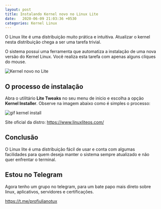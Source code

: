 ```yaml
---
layout: post
title: Instalando Kernel novo no Linux Lite
date:   2020-06-09 21:03:36 +0530
categories: Kernel Linux
---
```


O Linux lite é uma distribuição muito prática e intuitiva. Atualizar o kernel nesta distribuição chega a ser uma tarefa trivial. 

O sistema possui uma ferramenta que automatiza a instalação de uma nova versão do Kernel Linux. Você realiza esta tarefa com apenas alguns cliques do mouse. 

![Kernel novo no Lite](https://profjulianoramos.github.io/linux/blog/images/kernellite.png)

## O processo de instalação

Abra o utilitário **Lite Tweaks** no seu menu de inicio e escolha a opção **Kernel Installer**. Observe na imagem abaixo como é simples o processo:

![gif kernel install](https://profjulianoramos.github.io/linux/blog/images/kernel.gif)

Site oficial da distro:
<https://www.linuxliteos.com/>

## Conclusão
O Linux lite é uma distribuição fácil de usar e conta com algumas facilidades para quem deseja manter o sistema sempre atualizado e não quer enfrentar o terminal. 

## Estou no Telegram
Agora tenho um grupo no telegram, para um bate papo mais direto sobre linux, aplicativos, servidores e certificações.

<https://t.me/profjulianotux>

